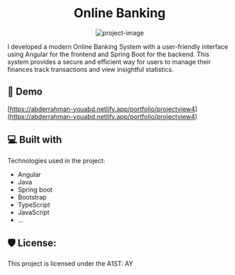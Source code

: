 <h1 align="center" id="title">Online Banking</h1>

<p align="center"><img src="https://www.cnet.com/personal-finance/assets/uploads/resize/1149dab9bcfeb6dfe75fc2f7df9ac3db6be6b7a3/m1/2023/06/OnlineBankingGettyImages01-scaled.jpg?auto=webp" alt="project-image"></p>

<p id="description">I developed a modern Online Banking System with a user-friendly interface using Angular for the frontend and Spring Boot for the backend. This system provides a secure and efficient way for users to manage their finances track transactions and view insightful statistics.</p>

<h2>🚀 Demo</h2>

[https://abderrahman-youabd.netlify.app/portfolio/projectview4](https://abderrahman-youabd.netlify.app/portfolio/projectview4)

  
  
<h2>💻 Built with</h2>

Technologies used in the project:

*   Angular
*   Java
*   Spring boot
*   Bootstrap
*   TypeScript
*   JavaScript
*   ...

<h2>🛡️ License:</h2>

This project is licensed under the A1ST: AY
